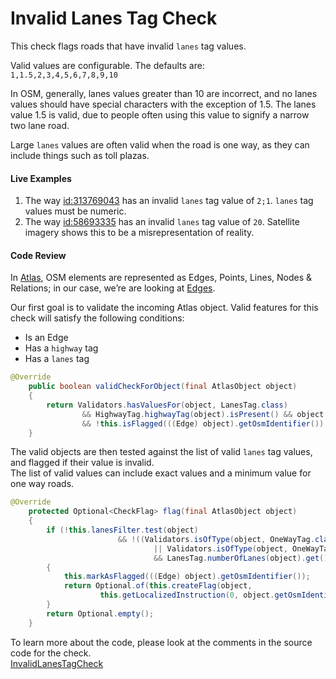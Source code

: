 # Invalid Lanes Tag Check 

This check flags roads that have invalid `lanes` tag values.

Valid values are configurable. The defaults are:  
`1,1.5,2,3,4,5,6,7,8,9,10`

In OSM, generally, lanes values greater than 10 are incorrect, and no lanes values should have special characters with the exception of 1.5. The lanes value 1.5 is valid, due to people often using this value to signify a narrow two lane road.  

Large `lanes` values are often valid when the road is one way, as they can include things such as toll plazas.

#### Live Examples

1. The way [id:313769043](https://www.openstreetmap.org/way/313769043) has an invalid `lanes` tag value of `2;1`. `lanes` tag values must be numeric. 
2. The way [id:58693335](https://www.openstreetmap.org/way/58693335) has an invalid `lanes` tag value of `20`. Satellite imagery shows this to be a misrepresentation of reality.

#### Code Review

In [Atlas](https://github.com/osmlab/atlas), OSM elements are represented as Edges, Points, Lines, Nodes & Relations; in our case, we’re are looking at [Edges](https://github.com/osmlab/atlas/blob/dev/src/main/java/org/openstreetmap/atlas/geography/atlas/items/Edge.java).

Our first goal is to validate the incoming Atlas object. Valid features for this check will satisfy the following conditions:

* Is an Edge
* Has a `highway` tag
* Has a `lanes` tag

```java
@Override
    public boolean validCheckForObject(final AtlasObject object)
    {
        return Validators.hasValuesFor(object, LanesTag.class)
                && HighwayTag.highwayTag(object).isPresent() && object instanceof Edge
                && !this.isFlagged(((Edge) object).getOsmIdentifier());
    }
```

The valid objects are then tested against the list of valid `lanes` tag values, and flagged if their value is invalid.  
The list of valid values can include exact values and a minimum value for one way roads. 

```java
@Override
    protected Optional<CheckFlag> flag(final AtlasObject object)
    {
        if (!this.lanesFilter.test(object)
                        && !((Validators.isOfType(object, OneWayTag.class, OneWayTag.YES)
                                || Validators.isOfType(object, OneWayTag.class, OneWayTag.ONE))
                                && LanesTag.numberOfLanes(object).get() >= excludeOnewayMinimum))
        {
            this.markAsFlagged(((Edge) object).getOsmIdentifier());
            return Optional.of(this.createFlag(object,
                    this.getLocalizedInstruction(0, object.getOsmIdentifier())));
        }
        return Optional.empty();
    }
```

To learn more about the code, please look at the comments in the source code for the check.  
[InvalidLanesTagCheck](../../src/main/java/org/openstreetmap/atlas/checks/validation/tag/InvalidLanesTagCheck.java)